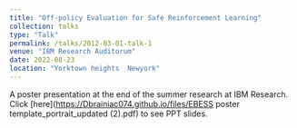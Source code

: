 ```yaml
---
title: "Off-policy Evaluation for Safe Reinforcement Learning"
collection: talks
type: "Talk"
permalink: /talks/2012-03-01-talk-1
venue: "IBM Research Auditorum"
date: 2022-08-23
location: "Yorktown heights  Newyork"
---
```


A poster presentation at the end of the summer research at IBM Research. Click [here](https://Dbrainiac074.github.io/files/EBESS poster template_portrait_updated (2).pdf) to see PPT slides.
